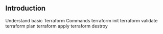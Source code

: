 ## Introduction
Understand basic Terraform Commands
  terraform init
  terraform validate
  terraform plan
  terraform apply
  terraform destroy
  
  
